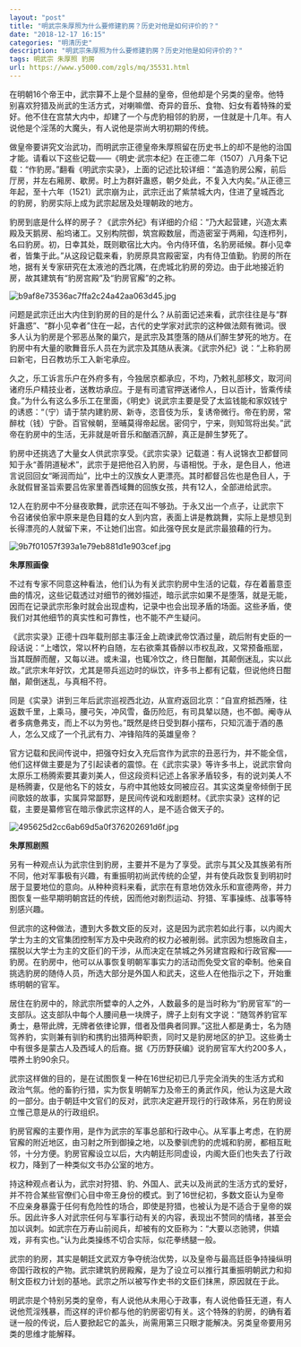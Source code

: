 ```yaml
---
layout: "post"
title: "明武宗朱厚照为什么要修建豹房？历史对他是如何评价的？"
date: "2018-12-17 16:15"
categories: "明清历史"
description: "明武宗朱厚照为什么要修建豹房？历史对他是如何评价的？"
tags: 明武宗 朱厚照 豹房
url: https://www.y5000.com/zgls/mq/35531.html
---
```






在明朝16个帝王中，武宗算不上是个显赫的皇帝，但他却是个另类的皇帝。他特别喜欢狩猎及尚武的生活方式，对喇嘛僧、奇异的音乐、食物、妇女有着特殊的爱好。他不住在宫禁大内中，却建了一个与虎豹相邻的豹房，一住就是十几年。有人说他是个淫荡的大魔头，有人说他是崇尚大明初期的传统。

做皇帝要讲究文治武功，而明武宗正德皇帝朱厚照留在历史书上的却不是他的治国才能。请看以下这些记载——《明史·武宗本纪》在正德二年（1507）八月条下记载：“作豹房。”翻看《明武宗实录》，上面的记述比较详细：“盖造豹房公廨，前后厅房，并左右厢房、歇房。时上为群奸蛊惑，朝夕处此，不复入大内矣。”从正德三年起，至十六年（1521）武宗崩为止，武宗迁出了紫禁城大内，住进了皇城西北的豹房，豹房实际上成为武宗起居及处理朝政的地方。

豹房到底是什么样的房子？《武宗外纪》有详细的介绍：“乃大起营建，兴造太素殿及天鹅房、船坞诸工。又别构院御，筑宫殿数层，而造密室于两厢，勾连栉列，名曰豹房。初，日幸其处，既则歇宿比大内。令内侍环值，名豹房祗候。群小见幸者，皆集于此。”从这段记载来看，豹房原具宫殿密室，内有侍卫值勤。豹房的所在地，据有关专家研究在太液池的西北隅，在虎城北豹房的旁边。由于此地接近豹房，故其建筑有“豹房宫殿”及“豹房官廨”的之称。

![b9af8e73536ac7ffa2c24a42aa063d45.jpg](https://img.y5000.com/uploads/allimg/181023/b9af8e73536ac7ffa2c24a42aa063d45.jpg)

问题是武宗迁出大内住到豹房的目的是什么？从前面记述来看，武宗往往是与“群奸蛊惑”、“群小见幸者”住在一起，古代的史学家对武宗的这种做法颇有微词。很多人认为豹房是个邪恶丛聚的巢穴，是武宗及其堕落的随从们醉生梦死的地方。在豹房中有大量的歌舞音乐人员在为武宗及其随从表演。《武宗外纪》说：“上称豹房曰新宅，日召教坊乐工入新宅承应。

久之，乐工诉言乐户在外府多有，今独居京都承应，不均，乃敕礼部移文，取河间诸府乐户精技业者，送教坊承应。于是有司遣官押送诸伶人，日以百计，皆乘传续食。”为什么有这么多乐工在里面，《明史》说武宗主要是受了太监钱能和家奴钱宁的诱惑：“（宁）请于禁内建豹房、新寺，恣音伎为乐，复诱帝微行。帝在豹房，常醉枕（钱）宁卧。百官候朝，至晡莫得帝起居。密伺宁，宁来，则知驾将出矣。”武帝在豹房中的生活，无非就是听音乐和酗酒沉醉，真正是醉生梦死了。

豹房中还挑选了大量女人供武宗享受。《武宗实录》记载道：有人说锦衣卫都督同知于永“善阴道秘术”，武宗于是把他召入豹房，与语相悦。于永，是色目人，他进言说回回女“晰润而灿”，比中土的汉族女人更漂亮。其时都督吕佐也是色目人，于永就假冒圣旨索要吕佐家里善西域舞的回族女孩，共有12人，全部进给武宗。

12人在豹房中不分昼夜歌舞，武宗还在叫不够劲。于永又出一个点子，让武宗下令召诸侯伯家中原来是色目籍的女人到内宫，表面上讲是教跳舞，实际上是想见到长得漂亮的人就留下来，不让她们出宫。如此强夺民女是武宗最狼藉的行为。

![9b7f01057f393a1e79eb881d1e903cef.jpg](https://img.y5000.com/uploads/allimg/181023/9b7f01057f393a1e79eb881d1e903cef.jpg)

 **朱厚照画像**

不过有专家不同意这种看法，他们认为有关武宗豹房中生活的记载，存在着蓄意歪曲的情况，这些记载透过对细节的微妙描述，暗示武宗如果不是堕落，就是无能，因而在记录武宗形象时就会出现虚构，记录中也会出现矛盾的场面。这些矛盾，使我们对其他细节的真实性和可靠性，也不能不产生疑问。

《武宗实录》正德十四年载刑部主事汪金上疏谏武帝饮酒过量，疏后附有史臣的一段话说：“上嗜饮，常以杯杓自随，左右欲乘其昏醉以市权乱政，又常预备瓶罂，当其既醉而醒，又每以进。或未温，也辄冷饮之，终日酣酗，其颠倒迷乱，实以此故。”武宗末年好饮，尤其是带兵巡边时的纵饮，许多书上都有记载，但说他终日酣酗，颠倒迷乱，与真相不符。

同是《实录》讲到三年后武宗巡视西北边，从宣府返回北京：“自宣府抵西陲，往返数千里，上乘马，腰弓矢，冲风雪，备历险厄，有司具辇以随，也不御。阉寺从者多病惫弗支，而上不以为劳也。”既然是终日受到群小摆布，只知沉湎于酒的愚人，怎么又成了一个孔武有力、冲锋陷阵的英雄皇帝？

官方记载和民间传说中，把强夺妇女入充后宫作为武宗的丑恶行为，并不能全信，他们这样做主要是为了引起读者的震惊。在《武宗实录》等许多书上，说武宗曾向太原乐工杨腾索要其妻刘美人，但这段资料记述上各家矛盾较多，有的说刘美人不是杨腾妻，仅是他名下的妓女，与府中其他妓女同被应召。其实这类皇帝倾倒于民间歌妓的故事，实属异常鄙野，是民间传说和戏剧题材。《武宗实录》这样的记载，主要是纂修官在暗示像武宗这样的人，是不适合做天子的。

![495625d2cc6ab69d5a0f376202691d6f.jpg](https://img.y5000.com/uploads/allimg/181023/495625d2cc6ab69d5a0f376202691d6f.jpg)

 **朱厚照剧照**

另有一种观点认为武宗住到豹房，主要并不是为了享受。武宗与其父及其族弟有所不同，他对军事极有兴趣，有重振明初尚武传统的企望，并有使兵政恢复到明初时居于显要地位的意向。从种种资料来看，武宗在有意地仿效永乐和宣德两帝，并力图恢复一些早期明朝宫廷的传统，因而他对剧烈运动、狩猎、军事操练、战事等特别感兴趣。

但武宗的这种做法，遭到大多数文臣的反对，这是因为武宗若如此行事，以内阁大学士为主的文官集团控制军方及中央政府的权力必被削弱。武宗因为想施政自主，摆脱以大学士为主的文臣们的干涉，从而决定在禁城之外另建宫殿和行政官廨——豹房。在豹房中，他可以从事恢复明朝军事实力的活动而免受文官的牵制。他亲自挑选豹房的随侍人员，所选大部分是外国人和武夫，这些人在他指示之下，开始重练明朝的官军。

居住在豹房中的，除武宗所嬖幸的人之外，人数最多的是当时称为“豹房官军”的一支部队。这支部队中每个人腰间悬一块牌子，牌子上刻有文字说：“随驾养豹官军勇士，悬带此牌，无牌者依律论罪，借者及借典者同罪。”这批人都是勇士，名为随驾养豹，实则兼有驯豹和携豹出猎两种职责，同时又是豹房地区的护卫。这些勇士中有很多是蒙古人及西域人的后裔。据《万历野获编》说豹房官军大约200多人，喂养土豹90余只。

武宗这样做的目的，是在试图恢复一种在16世纪初已几乎完全消失的生活方式和政治气氛。他的畜豹行猎，实为恢复明朝军力及帝王的勇武作风，他认为这是大政的一部分。由于朝廷中文官们的反对，武宗决定避开现行的行政体系，另在豹房设立惟己意是从的行政组织。

豹房官廨的主要作用，是作为武宗的军事总部和行政中心。从军事上考虑，在豹房官廨的附近地区，由习射之所到御操之地，以及豢驯虎豹的虎城和豹房，都相互毗邻，十分方便。豹房官廨设立以后，大内朝廷形同虚设，内阁大臣们也失去了行政权力，降到了一种类似文书办公室的地方。

持这种观点者认为，武宗对狩猎、豹、外国人、武夫以及尚武的生活方式的爱好，并不符合某些官僚们心目中帝王身份的模式。到了16世纪初，多数文臣认为皇帝不应亲身暴露于任何有危险性的场合，即使是狩猎，也被认为是不适合于皇帝的娱乐。因此许多人对武宗任何与军事行动有关的内容，表现出不赞同的情绪，甚至会加以讽刺。如武宗在万寿山前阅兵，却被有的文臣称为：“大要以恣驰骋，供嬉戏，非有实也。”认为此类操练不切合实际，似花拳绣腿一般。

武宗的豹房，其实是朝廷文武双方争夺统治优势，以及皇帝与最高廷臣争持操纵明帝国行政权的产物。武宗建筑豹房殿廨，是为了设立可以推行其重振明朝武力和抑制文臣权力计划的基地。武宗之所以被写作史书的文臣们抹黑，原因就在于此。

明武宗是个特别另类的皇帝，有人说他从未用心于政事，有人说他昏狂无道，有人说他荒淫残暴，而这样的评价都与他的豹房密切有关。这个特殊的豹房，的确有着谜一般的传说，后人要掀起它的盖头，尚需用第三只眼才能解决。另类皇帝要用另类的思维才能解释。
